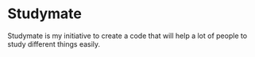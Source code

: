 # Studymate
Studymate is my initiative to create a code that will help a lot of people to study different things easily. 
